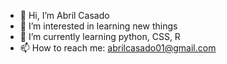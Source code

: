 - 👋 Hi, I’m Abril Casado
- 👀 I’m interested in learning new things
- 🌱 I’m currently learning python, CSS, R
- 📫 How to reach me: abrilcasado01@gmail.com

<!---
abicasado/abicasado is a ✨ special ✨ repository because its `README.md` (this file) appears on your GitHub profile.
You can click the Preview link to take a look at your changes.
--->
